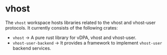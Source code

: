 # vhost

The `vhost` workspace hosts libraries related to the vhost and vhost-user
protocols.  It currently consists of the following crates:

- `vhost` -> A pure rust library for vDPA, vhost and vhost-user.
- `vhost-user-backend` -> It provides a framework to implement `vhost-user`
  backend services.
